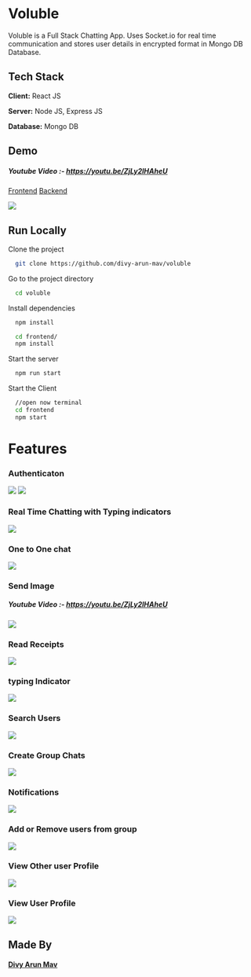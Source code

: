 
# Voluble

Voluble is a Full Stack Chatting App.
Uses Socket.io for real time communication and stores user details in encrypted format in Mongo DB Database.
## Tech Stack

**Client:** React JS

**Server:** Node JS, Express JS

**Database:** Mongo DB
  
## Demo

##### Youtube Video :- https://youtu.be/ZjLy2lHAheU

[Frontend](https://divy-mav-voluble.netlify.app/) [Backend](https://voluble-zcnj.onrender.com)

![](https://github.com/divy-arun-mav/voluble/blob/main/Screenshots/initial.png)
## Run Locally

Clone the project

```bash
  git clone https://github.com/divy-arun-mav/voluble
```

Go to the project directory

```bash
  cd voluble
```

Install dependencies

```bash
  npm install
```

```bash
  cd frontend/
  npm install
```

Start the server

```bash
  npm run start
```
Start the Client

```bash
  //open now terminal
  cd frontend
  npm start
```

  
# Features

### Authenticaton
![](https://github.com/divy-arun-mav/voluble/blob/main/Screenshots/login.png)
![](https://github.com/divy-arun-mav/voluble/blob/main/Screenshots/register.png)
### Real Time Chatting with Typing indicators
![](https://github.com/divy-arun-mav/voluble/blob/main/Screenshots/realtime-chat.png)
### One to One chat
![](https://github.com/divy-arun-mav/voluble/blob/main/Screenshots/initial.png)
### Send Image
##### Youtube Video :- https://youtu.be/ZjLy2lHAheU
![](https://github.com/divy-arun-mav/voluble/blob/main/Screenshots/image-uploading.png)
### Read Receipts
![](https://github.com/divy-arun-mav/voluble/blob/main/Screenshots/read-receipts.png)
### typing Indicator
![](https://github.com/divy-arun-mav/voluble/blob/main/Screenshots/typing%20%indicator.png)
### Search Users
![](https://github.com/divy-arun-mav/voluble/blob/main/Screenshots/search.png)
### Create Group Chats
![](https://github.com/divy-arun-mav/voluble/blob/main/Screenshots/create-group.png)
### Notifications 
![](https://github.com/divy-arun-mav/voluble/blob/main/Screenshots/notification.png)
### Add or Remove users from group
![](https://github.com/divy-arun-mav/voluble/blob/main/Screenshots/edit-group.png)
### View Other user Profile
![](https://github.com/divy-arun-mav/voluble/blob/main/Screenshots/view-other-user-profile.png)
### View User Profile
![](https://github.com/divy-arun-mav/voluble/blob/main/Screenshots/view--profile.png)

## Made By

#### [Divy Arun Mav](https://github.com/divy-arun-mav)

  
